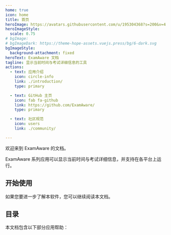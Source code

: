```yaml
---
home: true
icon: home
title: 首页
heroImage: https://avatars.githubusercontent.com/u/195304368?s=200&v=4
heroImageStyle:
  scale: 0.75
# bgImage: 
# bgImageDark: https://theme-hope-assets.vuejs.press/bg/6-dark.svg
bgImageStyle:
  background-attachment: fixed
heroText: ExamAware 文档
tagline: 显示当前时间与考试详细信息的工具
actions:
  - text: 应用介绍
    icon: circle-info
    link: ./introduction/
    type: primary

  - text: GitHub 主页
    icon: fab fa-github
    link: https://github.com/ExamAware/
    type: primary

  - text: 社区规范
    icon: users
    link: ./community/

---
```


欢迎来到 ExamAware 的文档。

ExamAware 系列应用可以显示当前时间与考试详细信息，并支持在各平台上运行。

## 开始使用

<div class="vp-card-container">
  <VPCard
    title="应用选择"
    desc="了解如何根据实际情况选择应用与使用前的准备。"
    link="./introduction/choose.md"
  />
  <VPCard
    title="关于我们"
    desc="了解开发团队与如何加入我们。"
    link="./introduction/about.md"
  />
</div>

如果您要进一步了解本软件，您可以继续阅读本文档。

## 目录

本文档包含以下部分应用帮助：

<div class="vp-card-container">
  <VPCard
    title="桌面端应用帮助"
    desc="了解桌面端应用的使用方法。"
    link="./app/"
  />
  <VPCard
    title="网页端应用帮助"
    desc="了解网页端应用使用方法和部署教程。"
    link="./web/"
  />
  <VPCard
    title="集控帮助"
    desc="了解集控使用方法和部署教程。"
    link="./management/"
  />
</div>
